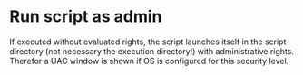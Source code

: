 # Run script as admin
If executed without evaluated rights, the script launches itself in the script directory (not necessary the execution directory!) with administrative rights. Therefor a UAC window is shown if OS is configured for this security level.